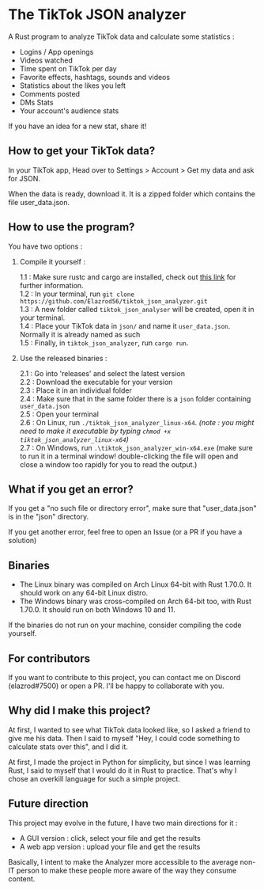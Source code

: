 # The TikTok JSON analyzer

A Rust program to analyze TikTok data and calculate some statistics :

- Logins / App openings
- Videos watched
- Time spent on TikTok per day
- Favorite effects, hashtags, sounds and videos
- Statistics about the likes you left
- Comments posted
- DMs Stats
- Your account's audience stats

If you have an idea for a new stat, share it!

## How to get your TikTok data?

In your TikTok app, Head over to Settings > Account > Get my data and ask for JSON.

When the data is ready, download it. It is a zipped folder which contains the file user_data.json.

## How to use the program?

You have two options :

1. Compile it yourself :

    1.1 : Make sure rustc and cargo are installed, check out [this link](https://rust-lang.org) for further information.  
    1.2 : In your terminal, run `git clone https://github.com/Elazrod56/tiktok_json_analyzer.git`  
    1.3 : A new folder called `tiktok_json_analyser` will be created, open it in your terminal.  
    1.4 : Place your TikTok data in `json/` and name it `user_data.json`. Normally it is already named as such  
    1.5 : Finally, in `tiktok_json_analyzer`, run `cargo run`. 

2. Use the released binaries :

	2.1 : Go into 'releases' and select the latest version  
	2.2 : Download the executable for your version  
	2.3 : Place it in an individual folder  
	2.4 : Make sure that in the same folder there is a `json` folder containing `user_data.json`  
	2.5 : Open your terminal  
	2.6 : On Linux, run `./tiktok_json_analyzer_linux-x64`. *(note : you might need to make it executable by typing `chmod +x tiktok_json_analyzer_linux-x64`)*  
	2.7 : On Windows, run `.\tiktok_json_analyzer_win-x64.exe` (make sure to run it in a terminal window! double-clicking the file will open and close a window too rapidly for you to read the output.)  

## What if you get an error?

If you get a "no such file or directory error", make sure that "user_data.json" is in the "json" directory.

If you get another error, feel free to open an Issue (or a PR if you have a solution)

## Binaries

- The Linux binary was compiled on Arch Linux 64-bit with Rust 1.70.0. It should work on any 64-bit Linux distro.
- The Windows binary was cross-compiled on Arch 64-bit too, with Rust 1.70.0. It should run on both Windows 10 and 11.

If the binaries do not run on your machine, consider compiling the code yourself.

## For contributors

If you want to contribute to this project, you can contact me on Discord (elazrod#7500) or open a PR. I'll be happy to collaborate with you.

## Why did I make this project?

At first, I wanted to see what TikTok data looked like, so I asked a friend to give me his data.
Then I said to myself "Hey, I could code something to calculate stats over this", and I did it.  
  
At first, I made the project in Python for simplicity, but since I was learning Rust, I said to myself that
I would do it in Rust to practice. That's why I chose an overkill language for such a simple project.

## Future direction

This project may evolve in the future, I have two main directions for it :
- A GUI version : click, select your file and get the results
- A web app version : upload your file and get the results

Basically, I intent to make the Analyzer more accessible to the average non-IT person to make these people more aware of the way they consume content.
